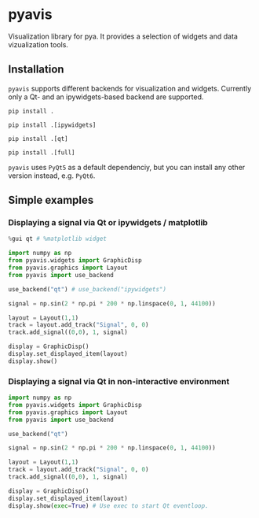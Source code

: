 # pyavis

Visualization library for pya. It provides a selection of widgets and data vizualization tools.

## Installation

`pyavis` supports different backends for visualization and widgets. Currently only a Qt- and an ipywidgets-based backend are supported.

```
pip install .

pip install .[ipywidgets] 

pip install .[qt]

pip install .[full]
```

`pyavis` uses `PyQt5` as a default dependenciy, but you can install any other version instead, e.g. `PyQt6`.

## Simple examples

### Displaying a signal via Qt or ipywidgets / matplotlib

```Python
%gui qt # %matplotlib widget

import numpy as np
from pyavis.widgets import GraphicDisp
from pyavis.graphics import Layout
from pyavis import use_backend

use_backend("qt") # use_backend("ipywidgets")

signal = np.sin(2 * np.pi * 200 * np.linspace(0, 1, 44100))

layout = Layout(1,1)
track = layout.add_track("Signal", 0, 0)
track.add_signal((0,0), 1, signal)

display = GraphicDisp()
display.set_displayed_item(layout)
display.show()
```

### Displaying a signal via Qt in non-interactive environment

```Python
import numpy as np
from pyavis.widgets import GraphicDisp
from pyavis.graphics import Layout
from pyavis import use_backend

use_backend("qt")

signal = np.sin(2 * np.pi * 200 * np.linspace(0, 1, 44100))

layout = Layout(1,1)
track = layout.add_track("Signal", 0, 0)
track.add_signal((0,0), 1, signal)

display = GraphicDisp()
display.set_displayed_item(layout)
display.show(exec=True) # Use exec to start Qt eventloop.
```
